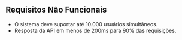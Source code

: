 ## Requisitos Não Funcionais
- O sistema deve suportar até 10.000 usuários simultâneos.
- Resposta da API em menos de 200ms para 90% das requisições.

